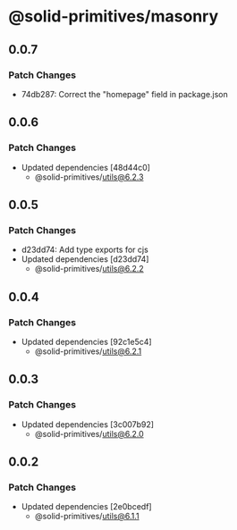 # @solid-primitives/masonry

## 0.0.7

### Patch Changes

- 74db287: Correct the "homepage" field in package.json

## 0.0.6

### Patch Changes

- Updated dependencies [48d44c0]
  - @solid-primitives/utils@6.2.3

## 0.0.5

### Patch Changes

- d23dd74: Add type exports for cjs
- Updated dependencies [d23dd74]
  - @solid-primitives/utils@6.2.2

## 0.0.4

### Patch Changes

- Updated dependencies [92c1e5c4]
  - @solid-primitives/utils@6.2.1

## 0.0.3

### Patch Changes

- Updated dependencies [3c007b92]
  - @solid-primitives/utils@6.2.0

## 0.0.2

### Patch Changes

- Updated dependencies [2e0bcedf]
  - @solid-primitives/utils@6.1.1
